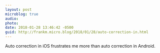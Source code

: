 ```yaml
---
layout: post
microblog: true
audio: 
photo: 
date: 2018-01-28 13:46:42 -0500
guid: http://frankm.micro.blog/2018/01/28/auto-correction-in.html
---
```

Auto correction in iOS frustrates me more than auto correction in Android. 
